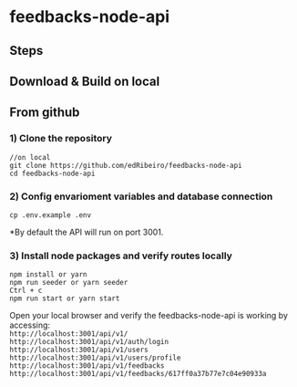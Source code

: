 # feedbacks-node-api

## Steps

## Download & Build on local

## From github

### 1) Clone the repository

```
//on local
git clone https://github.com/edRibeiro/feedbacks-node-api
cd feedbacks-node-api
```

### 2) Config envarioment variables and database connection

```
cp .env.example .env
```

\*By default the API will run on port 3001.

### 3) Install node packages and verify routes locally

```
npm install or yarn
npm run seeder or yarn seeder
Ctrl + c
npm run start or yarn start
```

Open your local browser and verify the feedbacks-node-api is working by accessing:  
`http://localhost:3001/api/v1/`  
`http://localhost:3001/api/v1/auth/login`  
`http://localhost:3001/api/v1/users`  
`http://localhost:3001/api/v1/users/profile`  
`http://localhost:3001/api/v1/feedbacks`  
`http://localhost:3001/api/v1/feedbacks/617ff0a37b77e7c04e90933a`
